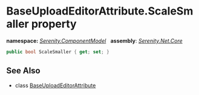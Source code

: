 # BaseUploadEditorAttribute.ScaleSmaller property
**namespace:** *[Serenity.ComponentModel](../../README.md#serenity.componentmodel-namespace)*   **assembly**: *[Serenity.Net.Core](../../README.md)*

```csharp
public bool ScaleSmaller { get; set; }
```

## See Also

* class [BaseUploadEditorAttribute](../BaseUploadEditorAttribute.md)
